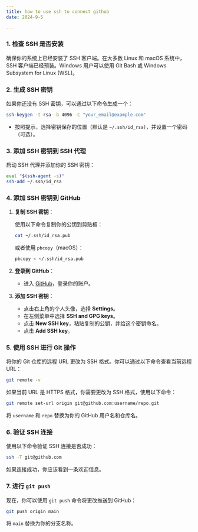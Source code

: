 ```yaml
---
title: how to use ssh to connect github
date: 2024-9-5

---
```


### 1. 检查 SSH 是否安装

确保你的系统上已经安装了 SSH 客户端。在大多数 Linux 和 macOS 系统中，SSH 客户端已经预装。Windows 用户可以使用 Git Bash 或 Windows Subsystem for Linux (WSL)。

### 2. 生成 SSH 密钥

如果你还没有 SSH 密钥，可以通过以下命令生成一个：

```bash
ssh-keygen -t rsa -b 4096 -C "your_email@example.com"
```

- 按照提示，选择密钥保存的位置（默认是 `~/.ssh/id_rsa`），并设置一个密码（可选）。

### 3. 添加 SSH 密钥到 SSH 代理

启动 SSH 代理并添加你的 SSH 密钥：

```bash
eval "$(ssh-agent -s)"
ssh-add ~/.ssh/id_rsa
```

### 4. 添加 SSH 密钥到 GitHub

1. **复制 SSH 密钥**：

   使用以下命令复制你的公钥到剪贴板：

   ```bash
   cat ~/.ssh/id_rsa.pub
   ```

   或者使用 `pbcopy`（macOS）：

   ```bash
   pbcopy < ~/.ssh/id_rsa.pub
   ```

2. **登录到 GitHub**：
   - 进入 [GitHub](https://github.com)，登录你的账户。

3. **添加 SSH 密钥**：
   - 点击右上角的个人头像，选择 **Settings**。
   - 在左侧菜单中选择 **SSH and GPG keys**。
   - 点击 **New SSH key**，粘贴复制的公钥，并给这个密钥命名。
   - 点击 **Add SSH key**。

### 5. 使用 SSH 进行 Git 操作

将你的 Git 仓库的远程 URL 更改为 SSH 格式。你可以通过以下命令查看当前远程 URL：

```bash
git remote -v
```

如果当前 URL 是 HTTPS 格式，你需要更改为 SSH 格式，使用以下命令：

```bash
git remote set-url origin git@github.com:username/repo.git
```

将 `username` 和 `repo` 替换为你的 GitHub 用户名和仓库名。

### 6. 验证 SSH 连接

使用以下命令验证 SSH 连接是否成功：

```bash
ssh -T git@github.com
```

如果连接成功，你应该看到一条欢迎信息。

### 7. 进行 `git push`

现在，你可以使用 `git push` 命令将更改推送到 GitHub：

```bash
git push origin main
```

将 `main` 替换为你的分支名称。
